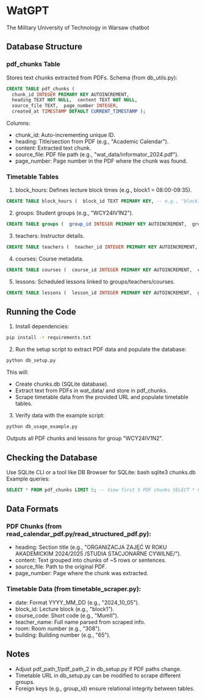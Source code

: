 # WatGPT
The Military University of Technology in Warsaw chatbot

## Database Structure

### pdf_chunks Table
Stores text chunks extracted from PDFs. Schema (from db_utils.py):
```sql 
CREATE TABLE pdf_chunks (  
  chunk_id INTEGER PRIMARY KEY AUTOINCREMENT,  
  heading TEXT NOT NULL,  content TEXT NOT NULL,  
  source_file TEXT,  page_number INTEGER,  
  created_at TIMESTAMP DEFAULT CURRENT_TIMESTAMP );
```
Columns:
- chunk_id: Auto-incrementing unique ID.
- heading: Title/section from PDF (e.g., "Academic Calendar").
- content: Extracted text chunk.
- source_file: PDF file path (e.g., "wat_data/informator_2024.pdf").
- page_number: Page number in the PDF where the chunk was found.


### Timetable Tables
1. block_hours: Defines lecture block times (e.g., block1 = 08:00-09:35).
```sql 
CREATE TABLE block_hours (  block_id TEXT PRIMARY KEY, -- e.g., "block1"  start_time TEXT NOT NULL, -- "08:00"  end_time TEXT NOT NULL -- "09:35" );
```

2. groups: Student groups (e.g., "WCY24IV1N2").
```sql
CREATE TABLE groups (  group_id INTEGER PRIMARY KEY AUTOINCREMENT,  group_code TEXT NOT NULL UNIQUE );
```

3. teachers: Instructor details.
```sql
CREATE TABLE teachers (  teacher_id INTEGER PRIMARY KEY AUTOINCREMENT,  full_name TEXT NOT NULL, -- "Olejniczak Jarosław"  short_code TEXT -- Optional abbreviation (e.g., "OJ") );
```

4. courses: Course metadata.
```sql
CREATE TABLE courses (  course_id INTEGER PRIMARY KEY AUTOINCREMENT,  course_code TEXT NOT NULL, -- Short code (e.g., "MumII")  course_name TEXT -- Full name (optional) );
```

5. lessons: Scheduled lessons linked to groups/teachers/courses.
```sql
CREATE TABLE lessons (  lesson_id INTEGER PRIMARY KEY AUTOINCREMENT,  group_id INTEGER NOT NULL,  course_id INTEGER NOT NULL,  teacher_id INTEGER,  block_id TEXT NOT NULL, -- References block_hours  lesson_date TEXT NOT NULL, -- "YYYY-MM-DD" or "YYYY_MM_DD"  room TEXT, -- "308"  building TEXT, -- "65"  info TEXT, -- Additional notes  FOREIGN KEY (group_id) REFERENCES groups(group_id),  ... ); 
```


## Running the Code
1. Install dependencies:
```bash
pip install -r requirements.txt
```

2. Run the setup script to extract PDF data and populate the database:
```bash
python db_setup.py
```
This will:
- Create chunks.db (SQLite database).
- Extract text from PDFs in wat_data/ and store in pdf_chunks.
- Scrape timetable data from the provided URL and populate timetable tables.

3. Verify data with the example script:
```bash
python db_usage_example.py
```
Outputs all PDF chunks and lessons for group "WCY24IV1N2".


## Checking the Database
Use SQLite CLI or a tool like DB Browser for SQLite:
bash sqlite3 chunks.db 
Example queries:
```sql
SELECT * FROM pdf_chunks LIMIT 5; -- View first 5 PDF chunks SELECT * FROM lessons WHERE group_id = 1; -- Lessons for group_id=1 
```


## Data Formats
### PDF Chunks (from read_calendar_pdf.py/read_structured_pdf.py):
- heading: Section title (e.g., "ORGANIZACJA ZAJĘĆ W ROKU AKADEMICKIM 2024/2025
/STUDIA STACJONARNE CYWILNE/").
- content: Text grouped into chunks of ~5 rows or sentences.
- source_file: Path to the original PDF.
- page_number: Page where the chunk was extracted.


### Timetable Data (from timetable_scraper.py):
- date: Format YYYY_MM_DD (e.g., "2024_10_05").
- block_id: Lecture block (e.g., "block1").
- course_code: Short code (e.g., "MumII").
- teacher_name: Full name parsed from scraped info.
- room: Room number (e.g., "308").
- building: Building number (e.g., "65").


## Notes
- Adjust pdf_path_1/pdf_path_2 in db_setup.py if PDF paths change.
- Timetable URL in db_setup.py can be modified to scrape different groups.
- Foreign keys (e.g., group_id) ensure relational integrity between tables.
